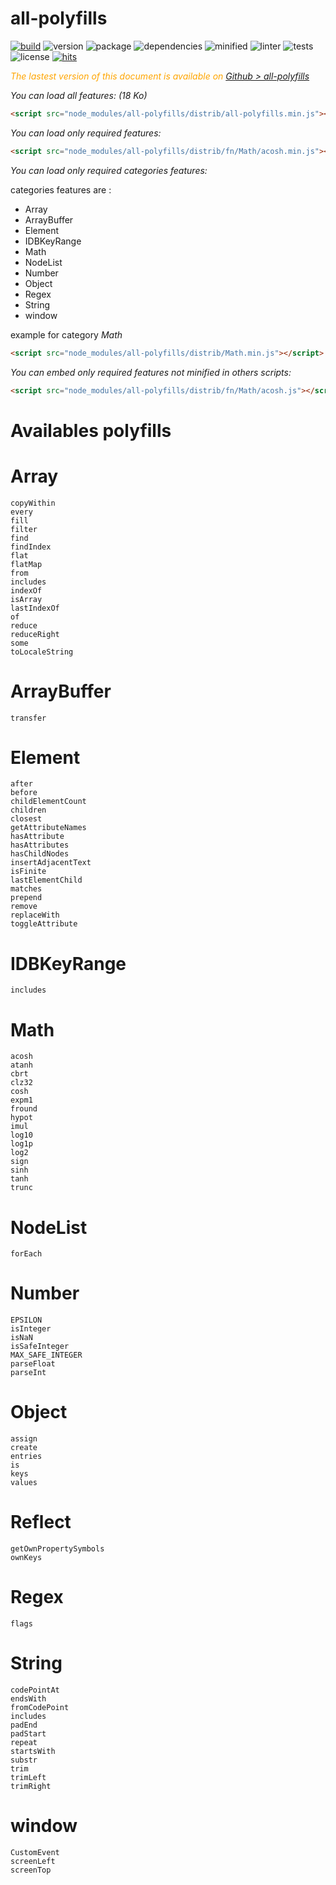  # all-polyfills
 

 <div style="display:inline">

[![build](https://travis-ci.org/Sylvain59650/all-polyfills.png?branch=master)](https://travis-ci.org/Sylvain59650/all-polyfills)
![version](https://img.shields.io/npm/v/all-polyfills.svg)
![package](https://img.shields.io/github/package-json/v/Sylvain59650/all-polyfills.svg)
![dependencies](https://img.shields.io/david/Sylvain59650/all-polyfills.svg)
![minified](https://img.shields.io/bundlephobia/min/all-polyfills.svg)
![linter](https://img.shields.io/badge/eslint-ok-blue.svg)
![tests](https://img.shields.io/badge/tests-passing-brightgreen.svg)
![license](https://img.shields.io/npm/l/all-polyfills.svg)
[![hits](http://hits.dwyl.com/Sylvain59650/all-polyfills.svg)](http://hits.dwyl.com/Sylvain59650/all-polyfills)
</div>
 
 
 <div class="Note" style="color:orange;font-style:italic">
 
The lastest version of this document is available on [Github > all-polyfills](https://github.com/Sylvain59650/all-polyfills/blob/master/README.md)
</div>

<p>
<i>You can load all features: (18 Ko)</i>

```html
<script src="node_modules/all-polyfills/distrib/all-polyfills.min.js"></script>
```

<i>You can load only required features:</i>
```html
<script src="node_modules/all-polyfills/distrib/fn/Math/acosh.min.js"></script>
```


<i>You can load only required categories features:</i>

categories features are :
- Array
- ArrayBuffer
- Element
- IDBKeyRange
- Math
- NodeList
- Number
- Object
- Regex
- String
- window

<p>example for category <i>Math</i></p>

```html
<script src="node_modules/all-polyfills/distrib/Math.min.js"></script>
```


<i>You can embed only required  features not minified in others scripts:</i>
```html
<script src="node_modules/all-polyfills/distrib/fn/Math/acosh.js"></script>
```
</p>

<h1>Availables polyfills</h1>

# Array
	copyWithin
	every
	fill
	filter
	find
	findIndex
	flat
	flatMap
	from
	includes
	indexOf
	isArray
	lastIndexOf
	of
	reduce
	reduceRight
	some
	toLocaleString
# ArrayBuffer
    transfer
# Element
	after
	before
	childElementCount
	children
	closest
	getAttributeNames
	hasAttribute
	hasAttributes
	hasChildNodes
	insertAdjacentText
	isFinite
	lastElementChild
	matches
	prepend
	remove
	replaceWith
	toggleAttribute
# IDBKeyRange
	includes
# Math
	acosh
	atanh
	cbrt
	clz32
	cosh
	expm1
	fround
	hypot
	imul
	log10
	log1p
	log2
	sign
	sinh
	tanh
	trunc
# NodeList
	forEach
# Number
	EPSILON
	isInteger
	isNaN
	isSafeInteger
	MAX_SAFE_INTEGER
	parseFloat
	parseInt
# Object
	assign
	create
	entries
	is
	keys
	values
# Reflect
	getOwnPropertySymbols
	ownKeys
# Regex
	flags
# String
	codePointAt
	endsWith
	fromCodePoint
	includes
	padEnd
	padStart
	repeat
	startsWith
	substr
	trim
	trimLeft
	trimRight
# window
	CustomEvent
	screenLeft
	screenTop
